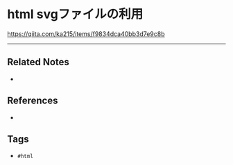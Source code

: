 # html svgファイルの利用
https://qiita.com/ka215/items/f9834dca40bb3d7e9c8b

---
## Related Notes
- 

## References
- 

## Tags
- `#html`